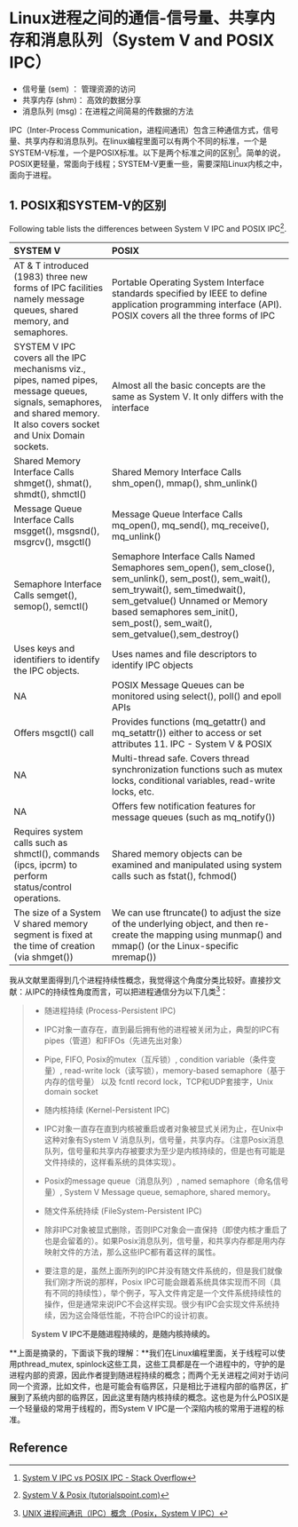# Linux进程之间的通信-信号量、共享内存和消息队列（System V and POSIX IPC）

* 信号量 (sem) ： 管理资源的访问
* 共享内存 (shm)： 高效的数据分享
* 消息队列 (msg)：在进程之间简易的传数据的方法

 IPC（Inter-Process Communication，进程间通讯）包含三种通信方式，信号量、共享内存和消息队列。在linux编程里面可以有两个不同的标准，一个是SYSTEM-V标准，一个是POSIX标准。以下是两个标准之间的区别[^1]。简单的说，POSIX更轻量，常面向于线程；SYSTEM-V更重一些，需要深陷Linux内核之中，面向于进程。

## 1. POSIX和SYSTEM-V的区别

Following table lists the differences between System V IPC and POSIX IPC[^2].

| SYSTEM V                                                     | POSIX                                                        |
| :----------------------------------------------------------- | :----------------------------------------------------------- |
| AT & T introduced (1983) three new forms of IPC facilities namely message queues, shared memory, and semaphores. | Portable Operating System Interface standards specified by IEEE to define application programming interface (API). POSIX covers all the three forms of IPC |
| SYSTEM V IPC covers all the IPC mechanisms viz., pipes, named pipes, message queues, signals, semaphores, and shared memory. It also covers socket and Unix Domain sockets. | Almost all the basic concepts are the same as System V. It only differs with the interface |
| Shared Memory Interface Calls shmget(), shmat(), shmdt(), shmctl() | Shared Memory Interface Calls shm_open(), mmap(), shm_unlink() |
| Message Queue Interface Calls msgget(), msgsnd(), msgrcv(), msgctl() | Message Queue Interface Calls mq_open(), mq_send(), mq_receive(), mq_unlink() |
| Semaphore Interface Calls semget(), semop(), semctl()        | Semaphore Interface Calls Named Semaphores sem_open(), sem_close(), sem_unlink(), sem_post(), sem_wait(), sem_trywait(), sem_timedwait(), sem_getvalue() Unnamed or Memory based semaphores sem_init(), sem_post(), sem_wait(), sem_getvalue(),sem_destroy() |
| Uses keys and identifiers to identify the IPC objects.       | Uses names and file descriptors to identify IPC objects      |
| NA                                                           | POSIX Message Queues can be monitored using select(), poll() and epoll APIs |
| Offers msgctl() call                                         | Provides functions (mq_getattr() and mq_setattr()) either to access or set attributes 11. IPC - System V & POSIX |
| NA                                                           | Multi-thread safe. Covers thread synchronization functions such as mutex locks, conditional variables, read-write locks, etc. |
| NA                                                           | Offers few notification features for message queues (such as mq_notify()) |
| Requires system calls such as shmctl(), commands (ipcs, ipcrm) to perform status/control operations. | Shared memory objects can be examined and manipulated using system calls such as fstat(), fchmod() |
| The size of a System V shared memory segment is fixed at the time of creation (via shmget()) | We can use ftruncate() to adjust the size of the underlying object, and then re-create the mapping using munmap() and mmap() (or the Linux-specific mremap()) |

我从文献里面得到几个进程持续性概念，我觉得这个角度分类比较好。直接抄文献：从IPC的持续性角度而言，可以把进程通信分为以下几类[^3]：

>* 随进程持续 (Process-Persistent IPC)
>
>  * IPC对象一直存在，直到最后拥有他的进程被关闭为止，典型的IPC有pipes（管道）和FIFOs（先进先出对象）
>
>  * Pipe, FIFO, Posix的mutex（互斥锁）, condition variable（条件变量）, read-write lock（读写锁），memory-based semaphore（基于内存的信号量） 以及 fcntl record lock，TCP和UDP套接字，Unix domain socket
>
>* 随内核持续 (Kernel-Persistent IPC)
>
>  * IPC对象一直存在直到内核被重启或者对象被显式关闭为止，在Unix中这种对象有System V 消息队列，信号量，共享内存。（注意Posix消息队列，信号量和共享内存被要求为至少是内核持续的，但是也有可能是文件持续的，这样看系统的具体实现）。
>  * Posix的message queue（消息队列）, named semaphore（命名信号量）, System V Message queue, semaphore, shared memory。
>
>* 随文件系统持续  (FileSystem-Persistent IPC)
>
>  * 除非IPC对象被显式删除，否则IPC对象会一直保持（即使内核才重启了也是会留着的）。如果Posix消息队列，信号量，和共享内存都是用内存映射文件的方法，那么这些IPC都有着这样的属性。
>  * 要注意的是，虽然上面所列的IPC并没有随文件系统的，但是我们就像我们刚才所说的那样，Posix IPC可能会跟着系统具体实现而不同（具有不同的持续性），举个例子，写入文件肯定是一个文件系统持续性的操作，但是通常来说IPC不会这样实现。很少有IPC会实现文件系统持续，因为这会降低性能，不符合IPC的设计初衷。
>
>**System V IPC不是随进程持续的，是随内核持续的。**

**上面是摘录的，下面谈下我的理解：**我们在Linux编程里面，关于线程可以使用pthread_mutex, spinlock这些工具，这些工具都是在一个进程中的，守护的是进程内部的资源，因此作者提到随进程持续的概念；而两个无关进程之间对于访问同一个资源，比如文件，也是可能会有临界区，只是相比于进程内部的临界区，扩展到了系统内部的临界区，因此这里有随内核持续的概念。这也是为什么POSIX是一个轻量级的常用于线程的，而System V IPC是一个深陷内核的常用于进程的标准。





## Reference

[^1]: [System V IPC vs POSIX IPC - Stack Overflow](https://stackoverflow.com/questions/4582968/system-v-ipc-vs-posix-ipc)
[^2]:[System V & Posix (tutorialspoint.com)](https://www.tutorialspoint.com/inter_process_communication/inter_process_communication_system_v_posix.htm)
[^3]:[UNIX 进程间通讯（IPC）概念（Posix，System V IPC）](https://www.cnblogs.com/Philip-Tell-Truth/p/6284475.html)

